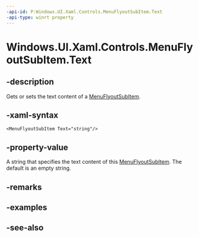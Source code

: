 ```yaml
---
-api-id: P:Windows.UI.Xaml.Controls.MenuFlyoutSubItem.Text
-api-type: winrt property
---
```


<!-- Property syntax
public string Text { get;  set; }
-->

# Windows.UI.Xaml.Controls.MenuFlyoutSubItem.Text

## -description
Gets or sets the text content of a [MenuFlyoutSubItem](menuflyoutsubitem.md).



## -xaml-syntax
```xaml
<MenuFlyoutSubItem Text="string"/>
```


## -property-value
A string that specifies the text content of this [MenuFlyoutSubItem](menuflyoutsubitem.md). The default is an empty string.

## -remarks

## -examples

## -see-also
